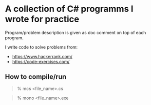 # A collection of C# programms I wrote for practice

Program/problem description is given as doc comment on top of each program.

I write code to solve problems from:

- https://www.hackerrank.com/
- https://code-exercises.com/

## How to compile/run

> % mcs <file_name>.cs

> % mono <file_name>.exe
